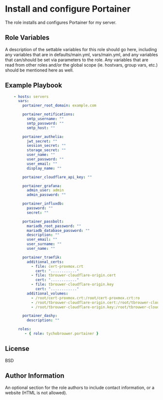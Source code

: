 Install and configure Portainer
=========

The role installs and configures Portainer for my server.

Role Variables
--------------

A description of the settable variables for this role should go here, including any variables that are in defaults/main.yml, vars/main.yml, and any variables that can/should be set via parameters to the role. Any variables that are read from other roles and/or the global scope (ie. hostvars, group vars, etc.) should be mentioned here as well.

Example Playbook
----------------

```yaml
    - hosts: servers
      vars:
        portainer_root_domain: example.com

        portainer_notifications:
          smtp_username: ""
          smtp_password: ""
          smtp_host: ""

        portainer_authelia:
          jwt_secret: ""
          session_secret: ""
          storage_secret: ""
          user_name: ""
          user_password: ""
          user_email: ""
          display_name: ""

        portainer_cloudflare_api_key: ""

        portainer_grafana:
          admin_user: admin
          admin_password: ""

        portainer_influxdb:
          password: ""
          secret: ""

        portainer_passbolt:
          mariadb_root_password: ""
          mariadb_database_password: ""
          description: ""
          user_email: ""
          user_surname: ""
          user_name: ""

        portainer_traefik:
          additional_certs:
            - file: cert-proxmox.crt
              cert: "............"
            - file: tbrouwer-cloudflare-origin.cert
              cert: "............"
            - file: tbrouwer-cloudflare-origin.key
              cert: "............"
          additional_volumes:
            - /root/cert-proxmox.crt:/root/cert-proxmox.crt:ro
            - /root/tbrouwer-cloudflare-origin.cert:/root/tbrouwer-cloudflare-origin.cert:ro
            - /root/tbrouwer-cloudflare-origin.key:/root/tbrouwer-cloudflare-origin.key:ro

        portainer_dashy:
          description: ""

      roles:
         - { role: tychobrouwer.portainer }
```

License
-------

BSD

Author Information
------------------

An optional section for the role authors to include contact information, or a website (HTML is not allowed).
